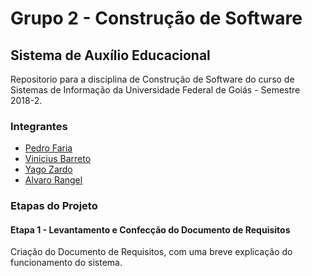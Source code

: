 #  Grupo 2 - Construção de Software
## Sistema de Auxílio Educacional 
Repositorio para a disciplina de Construção de Software do curso de Sistemas de Informação da Universidade Federal de Goiás - Semestre 2018-2.
### Integrantes
* [Pedro Faria](https://github.com/pedrooofaria) 
* [Vinicius Barreto](https://github.com/viniiciusbc)
* [Yago Zardo](https://github.com/yagozardo)
* [Alvaro Rangel](https://github.com/RangelMarques)

### Etapas do Projeto
#### Etapa 1 - Levantamento e Confecção do Documento de Requisitos
Criação do Documento de Requisitos, com uma breve explicação do funcionamento do sistema.
